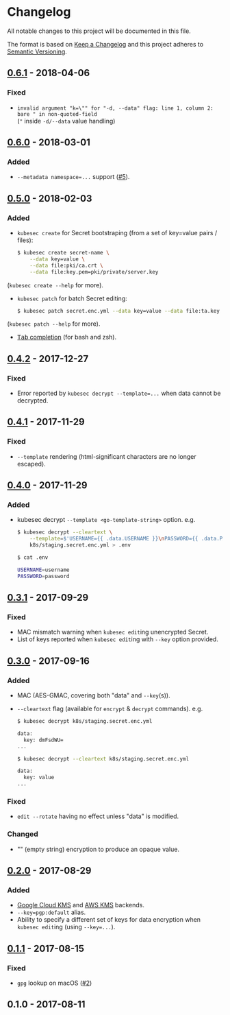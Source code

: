 # Changelog
All notable changes to this project will be documented in this file.

The format is based on [Keep a Changelog](http://keepachangelog.com/en/1.0.0/)
and this project adheres to [Semantic Versioning](http://semver.org/spec/v2.0.0.html).

## [0.6.1] - 2018-04-06

### Fixed
- `invalid argument "k=\"" for "-d, --data" flag: line 1, column 2: bare " in non-quoted-field`  
(`"` inside `-d/--data` value handling)

## [0.6.0] - 2018-03-01

### Added
- `--metadata namespace=...` support ([#5](https://github.com/shyiko/kubesec/pull/5)).

## [0.5.0] - 2018-02-03

### Added
- `kubesec create` for Secret bootstraping (from a set of key=value pairs / files): 
  
    ```sh
    $ kubesec create secret-name \
        --data key=value \
        --data file:pki/ca.crt \
        --data file:key.pem=pki/private/server.key
    ```
(`kubesec create --help` for more).
- `kubesec patch` for batch Secret editing: 
  
    ```sh
    $ kubesec patch secret.enc.yml --data key=value --data file:ta.key
    ```     
(`kubesec patch --help` for more). 
- [<kbd>Tab</kbd> completion](https://github.com/shyiko/kubesec#tab-completion) (for bash and zsh).

## [0.4.2] - 2017-12-27

### Fixed
- Error reported by `kubesec decrypt --template=...` when data cannot be decrypted.   

## [0.4.1] - 2017-11-29

### Fixed
- `--template` rendering (html-significant characters are no longer escaped).  

## [0.4.0] - 2017-11-29

### Added
- kubesec decrypt `--template <go-template-string>` option. e.g.

    ```sh
    $ kubesec decrypt --cleartext \
        --template=$'USERNAME={{ .data.USERNAME }}\nPASSWORD={{ .data.PASSWORD }}' \
        k8s/staging.secret.enc.yml > .env
    
    $ cat .env
    
    USERNAME=username
    PASSWORD=password    
    ```  

## [0.3.1] - 2017-09-29

### Fixed
- MAC mismatch warning when `kubesec edit`ing unencrypted Secret.
- List of keys reported when `kubesec edit`ing with `--key` option provided.  

## [0.3.0] - 2017-09-16

### Added
- MAC (AES-GMAC, covering both "data" and `--key`(s)).
- `--cleartext` flag (available for `encrypt` & `decrypt` commands). e.g.

    ```sh
    $ kubesec decrypt k8s/staging.secret.enc.yml
    
    data:
      key: dmFsdWU= 
    ...
    
    $ kubesec decrypt --cleartext k8s/staging.secret.enc.yml
    
    data:
      key: value
    ...
    ```

### Fixed
- `edit --rotate` having no effect unless "data" is modified. 

### Changed
- "" (empty string) encryption to produce an opaque value.

## [0.2.0] - 2017-08-29

### Added
- [Google Cloud KMS](https://cloud.google.com/kms/) and [AWS KMS](https://aws.amazon.com/kms/) backends.
- `--key=pgp:default` alias.
- Ability to specify a different set of keys for data encryption when `kubesec edit`ing (using `--key=...`). 

## [0.1.1] - 2017-08-15

### Fixed
- `gpg` lookup on macOS ([#2](https://github.com/shyiko/kubesec/issues/2))

## 0.1.0 - 2017-08-11

[0.6.1]: https://github.com/shyiko/kubesec/compare/0.6.0...0.6.1
[0.6.0]: https://github.com/shyiko/kubesec/compare/0.5.0...0.6.0
[0.5.0]: https://github.com/shyiko/kubesec/compare/0.4.2...0.5.0
[0.4.2]: https://github.com/shyiko/kubesec/compare/0.4.1...0.4.2
[0.4.1]: https://github.com/shyiko/kubesec/compare/0.4.0...0.4.1
[0.4.0]: https://github.com/shyiko/kubesec/compare/0.3.1...0.4.0
[0.3.1]: https://github.com/shyiko/kubesec/compare/0.3.0...0.3.1
[0.3.0]: https://github.com/shyiko/kubesec/compare/0.2.0...0.3.0
[0.2.0]: https://github.com/shyiko/kubesec/compare/0.1.1...0.2.0
[0.1.1]: https://github.com/shyiko/kubesec/compare/0.1.0...0.1.1
